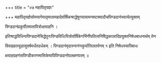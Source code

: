 +++
title = "०७ महापितृयज्ञः"

+++
महापितृयज्ञेसोमयागेमातृमातामहादेर्वार्षिकश्राद्धेषुगयायामन्वष्टक्यादौचपिण्डदानंभवत्येत्युक्तम्

पिण्डदानंप्रकुर्वीतमातापित्रोःक्षयाहनि ।

इतिश्राद्धविधिनापिण्डदानेसिद्धेपुनःपिण्डविधिःपित्रोर्वार्षिकेगर्भिणीपतित्वनिषिद्धकालादिप्रयुक्तनिषेधबाधनार्थम् तेन

विवाहव्रतचूडासुवर्षमर्धंतदर्धकम् । पिण्डदानंमृदास्नानंनकुर्यात्तिलतर्पणम् १ इति निषेधस्यापिबाधः

क्षयाहग्रहणंसपिण्डीकरणमासिकेष्वपिपिण्डदानोपलक्षणपरम् ॥
